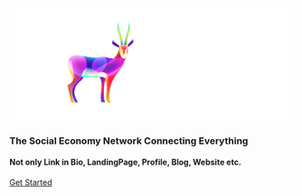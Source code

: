 <h2 class='flex justify-center pt-20 pb-4 max-sm:py-6'>
  <a href='//nextme.one'><img src="assets/images/logo/logo_pro.svg" /></a>
</h2>

<h3 class='text-3xl py-2'>The Social Economy Network Connecting Everything</h3>
<h4 class='pb-12'>Not only Link in Bio, LandingPage, Profile, Blog, Website etc.</h4>

[Get Started](README.md)
